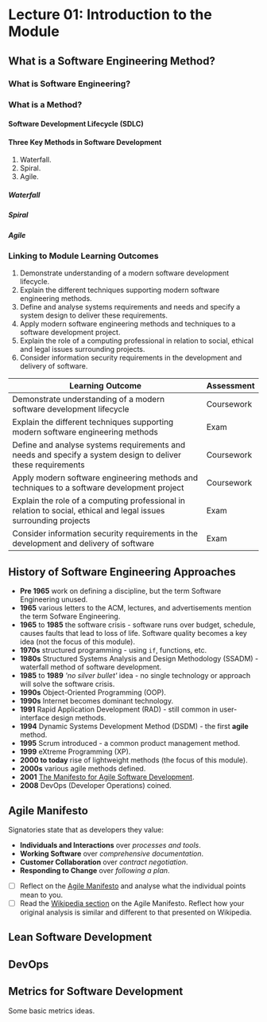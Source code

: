 # Lecture 01: Introduction to the Module

## What is a Software Engineering Method?

### What is Software Engineering?

### What is a Method?

#### Software Development Lifecycle (SDLC)

#### Three Key Methods in Software Development

1. Waterfall.
2. Spiral.
3. Agile.

##### Waterfall

##### Spiral

##### Agile

### Linking to Module Learning Outcomes

1. Demonstrate understanding of a modern software development lifecycle.
2. Explain the different techniques supporting modern software engineering methods.
3. Define and analyse systems requirements and needs and specify a system design to deliver these requirements.
4. Apply modern software engineering methods and techniques to a software development project.
5. Explain the role of a computing professional in relation to social, ethical and legal issues surrounding projects.
6. Consider information security requirements in the development and delivery of software.

| Learning Outcome | Assessment |
| ---------------- | ---------- |
| Demonstrate understanding of a modern software development lifecycle | Coursework |
| Explain the different techniques supporting modern software engineering methods | Exam |
| Define and analyse systems requirements and needs and specify a system design to deliver these requirements | Coursework |
| Apply modern software engineering methods and techniques to a software development project | Coursework |
| Explain the role of a computing professional in relation to social, ethical and legal issues surrounding projects | Exam
| Consider information security requirements in the development and delivery of software | Exam |

## History of Software Engineering Approaches

- **Pre 1965** work on defining a discipline, but the term Software Engineering unused.
- **1965** various letters to the ACM, lectures, and advertisements mention the term Sofware Engineering.
- **1965** to **1985** the software crisis - software runs over budget, schedule, causes faults that lead to loss of life.  Software quality becomes a key idea (not the focus of this module).
- **1970s** structured programming - using `if`, functions, etc.
- **1980s** Structured Systems Analysis and Design Methodology (SSADM) - waterfall method of software development.
- **1985** to **1989** *'no silver bullet'* idea - no single technology or approach will solve the software crisis.
- **1990s** Object-Oriented Programming (OOP).
- **1990s** Internet becomes dominant technology.
- **1991** Rapid Application Development (RAD) - still common in user-interface design methods.
- **1994** Dynamic Systems Development Method (DSDM) - the first **agile** method.
- **1995** Scrum introduced - a common product management method.
- **1999** eXtreme Programming (XP).
- **2000 to today** rise of lightweight methods (the focus of this module).
- **2000s** various agile methods defined.
- **2001** [The Manifesto for Agile Software Development](http://agilemanifesto.org/).
- **2008** DevOps (Developer Operations) coined.

## Agile Manifesto

Signatories state that as developers they value:

- **Individuals and Interactions** over *processes and tools*.
- **Working Software** over *comprehensive documentation*.
- **Customer Collaboration** over *contract negotiation*.
- **Responding to Change** over *following a plan*.

- [ ] Reflect on the [Agile Manifesto](http://agilemanifesto.org/) and analyse what the individual points mean to you.
- [ ] Read the [Wikipedia section](https://en.wikipedia.org/wiki/Agile_software_development#The_Agile_Manifesto) on the Agile Manifesto.  Reflect how your original analysis is similar and different to that presented on Wikipedia.

## Lean Software Development

## DevOps

## Metrics for Software Development

Some basic metrics ideas.